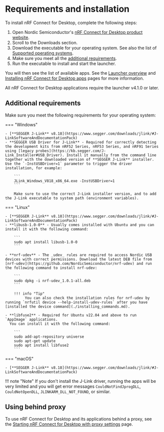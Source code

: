 # Requirements and installation

To install nRF Connect for Desktop, complete the following steps:

1. Open Nordic Semiconductor's [nRF Connect for Desktop product website](https://www.nordicsemi.com/Software-and-Tools/Development-Tools/nRF-Connect-for-desktop).
2. Scroll to the Downloads section.
3. Download the executable for your operating system.
   See also the list of [Supported operating systems](./os_support.md).
4. Make sure you meet all the [additional requirements](#additional-requirements).
5. Run the executable to install and start the launcher.

You will then see the list of available apps.
See the [Launcher overview](overview_cfd.md) and [Installing nRF Connect for Desktop apps](installing_apps.md) pages for more information.

All nRF Connect for Desktop applications require the launcher v4.1.0 or later.

## Additional requirements

Make sure you meet the following requirements for your operating system:

=== "Windows"

    - [**SEGGER J-Link** v8.18](https://www.segger.com/downloads/jlink/#J-LinkSoftwareAndDocumentationPack)
    - **SEGGER USB Driver for J-Link** - Required for correctly detecting the development kits from nRF52 Series, nRF53 Series, and nRF91 Series using [legacy probes](https://kb.segger.com/J-Link_Installer#USB_Driver). Install it manually from the command line together with the downloaded version of **SEGGER J-Link** installer. Use the `-InstUSBDriver=1` parameter to trigger the driver installation, for example:

        ```
        JLink_Windows_V818_x86_64.exe -InstUSBDriver=1
        ```

        Make sure to use the correct J-Link installer version, and to add the J-Link executable to system path (environment variables).

=== "Linux"

    - [**SEGGER J-Link** v8.18](https://www.segger.com/downloads/jlink/#J-LinkSoftwareAndDocumentationPack)
    - **libusb-1.0-0** - Usually comes installed with Ubuntu and you can install it with the following command:

        ```
        sudo apt install libusb-1.0-0
        ```

    - **nrf-udev** - The _udev_ rules are required to access Nordic USB devices with correct permissions. Download the latest DEB file from [nrf-udev](https://github.com/NordicSemiconductor/nrf-udev) and run the following command to install nrf-udev:

        ```
        sudo dpkg -i nrf-udev_1.0.1-all.deb
        ```

        !!! info "Tip"
             You can also check the installation rules for nrf-udev by running `nrfutil device --help-install-udev-rules` after you have [installed the device command](./installing_commands.md).

    - **libfuse2** - Required for Ubuntu v22.04 and above to run `AppImage` applications.
      You can install it with the following command:

        ```
        sudo add-apt-repository universe
        sudo apt-get update
        sudo apt install libfuse2
        ```

=== "macOS"

    - [**SEGGER J-Link** v8.18](https://www.segger.com/downloads/jlink/#J-LinkSoftwareAndDocumentationPack)


!!! note "Note"
     If you don't install the J-Link driver, running the apps will be very limited and you will get error messages `CouldNotFindJprogDLL`, `CouldNotOpenDLL`, `JLINKARM_DLL_NOT_FOUND`, or similar.

## Using behind proxy

To use nRF Connect for Desktop and its applications behind a proxy, see the
[Starting nRF Connect for Desktop with proxy settings](./proxy_settings.md) page.
